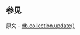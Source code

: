 ## 参见

原文 - [db.collection.update()]( https://docs.mongodb.com/manual/reference/method/db.collection.update/ )

